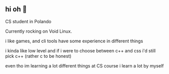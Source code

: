 ## hi oh :wave:

CS student in Polando

Currently rocking on Void Linux.

i like games, and cli tools
have some experience in different things

i kinda like low level and if i were to choose between c++ 
and css i'd still pick c++ (rather c to be honest)

even tho im learning a lot different things at CS course i learn a lot by myself
